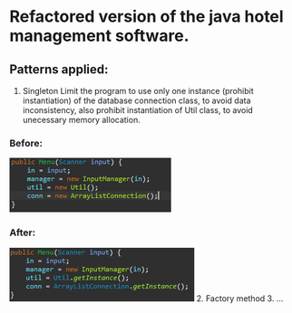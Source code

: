 # Refactored version of the java hotel management software.

## Patterns applied:
 1.  Singleton
 Limit the program to use only one instance (prohibit instantiation) of the database connection class, to avoid data inconsistency, also prohibit instantiation of Util class, to avoid unecessary memory allocation.
### Before:
 ![singleton antes](./img/singleton_antes.PNG)
### After:
 ![singleton depois](./img/singleton_depois.PNG)
 2.  Factory method
 3.  ...
